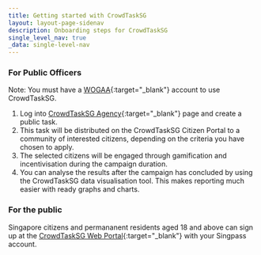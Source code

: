 ```yaml
---
title: Getting started with CrowdTaskSG
layout: layout-page-sidenav
description: Onboarding steps for CrowdTaskSG
single_level_nav: true
_data: single-level-nav
---
```


### For Public Officers

Note: You must have a [WOGAA](/products/categories/analytics/wogaa/){:target="_blank"} account to use CrowdTaskSG.

1. Log into [CrowdTaskSG Agency](https://www.crowdtask.gov.sg/agency){:target="_blank"} page and create a public task. 
2. This task will be distributed on the CrowdTaskSG Citizen Portal to a community of interested citizens, depending on the criteria you have chosen to apply. 
3. The selected citizens will be engaged through gamification and incentivisation during the campaign duration.
4. You can analyse the results after the campaign has concluded by using the CrowdTaskSG data visualisation tool. This makes reporting much easier with ready graphs and charts.

### For the public

Singapore citizens and permananent residents aged 18 and above can sign up at the [CrowdTaskSG Web Portal](https://www.crowdtask.gov.sg/){:target="_blank"} with your Singpass account.
